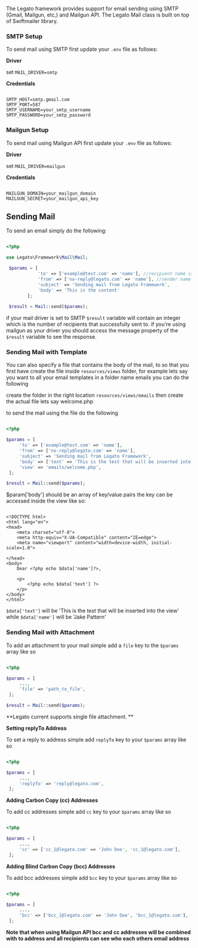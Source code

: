The Legato framework provides support for email sending using SMTP (Gmail, Mailgun, etc,) and Mailgun API. The Legato Mail class is built on top of Swiftmailer library.

### SMTP Setup

To send mail using SMTP first update your `.env` file as follows: 

**Driver**

set `MAIL_DRIVER=smtp`

**Credentials**

```

SMTP_HOST=smtp.gmail.com
SMTP_PORT=587
SMTP_USERNAME=your_smtp_username
SMTP_PASSWORD=your_smtp_password

```

### Mailgun Setup

To send mail using Mailgun API first update your `.env` file as follows: 

**Driver**

set `MAIL_DRIVER=mailgun`

**Credentials**

```

MAILGUN_DOMAIN=your_mailgun_domain
MAILGUN_SECRET=your_mailgun_api_key

```

## Sending Mail

To send an email simply do the following:

```php

<?php

use Legato\Framework\Mail\Mail;

 $params = [
            'to' => ['example@test.com' => 'name'], //recipient name is optional
            'from' => ['no-reply@legato.com' => 'name'], //sender name is optional
            'subject' => 'Sending mail from Legato Framework',
            'body' => 'This is the content'
        ];
      
 $result = Mail::send($params);      

```

if your mail driver is set to SMTP `$result` variable will contain an integer which is the number of recipients that successfully sent to. if you're using mailgun as your driver you should access the message property of the `$result` variable to see the response.

### Sending Mail with Template

You can also specify a file that contains the body of the mail, to so that you first have create the file inside `resources/views` folder, for example lets say you want to all your email templates in a folder name emails you can do the following 

create the folder in the right location `resources/views/emails` then create the actual file lets say welcome.php

to send the mail using the file do the following

```php

<?php  

$params = [
     'to' => ['example@test.com' => 'name'],
     'from' => ['no-reply@legato.com' => 'name'],
     'subject' => 'Sending mail from Legato Framework',
     'body' => ['text' => 'This is the test that will be inserted into the view', 'name' => 'Jake Pattern'],
     'view' => 'emails/welcome.php',
 ];

$result = Mail::send($params);

```

$param['body'] should be an array of key/value pairs the key can be accessed inside the view like so: 

```

<!DOCTYPE html>
<html lang="en">
<head>
    <meta charset="utf-8">
    <meta http-equiv="X-UA-Compatible" content="IE=edge">
    <meta name="viewport" content="width=device-width, initial-scale=1.0">
    
</head>
<body>
    Dear <?php echo $data['name']?>,
    
    <p>
        <?php echo $data['text'] ?>
    </p>
</body>
</html>

```

`$data['text']` will be 'This is the test that will be inserted into the view' while `$data['name']` will be 'Jake Pattern'

### Sending Mail with Attachment

To add an attachment to your mail simple add a `file` key to the `$params` array like so

```php

<?php

$params = [
     ...,
     'file' => 'path_to_file',
 ];

$result = Mail::send($params);

```

**Legato current supports single file attachment. **

**Setting replyTo Address**

To set a reply to address simple add `replyTo` key to your `$params` array like so

```php

<?php

$params = [
     ...,
     'replyTo' => 'reply@legato.com',
 ];

```

**Adding Carbon Copy (cc) Addresses**

To add cc addresses simple add `cc` key to your `$params` array like so

```php

<?php

$params = [
     ...,
     'cc' => ['cc_1@legato.com' => 'John Doe', 'cc_1@legato.com'], 
 ];

```

**Adding Blind Carbon Copy (bcc) Addresses**

To add bcc addresses simple add `bcc` key to your `$params` array like so

```php

<?php

$params = [
     ...,
     'bcc' => ['bcc_1@legato.com' => 'John Doe', 'bcc_1@legato.com'], 
 ];

```

**Note that when using Mailgun API bcc and cc addresses will be combined with to address and all recipients can see who each others email address**